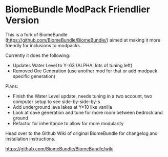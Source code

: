 # BiomeBundle ModPack Friendlier Version

This is a fork of BiomeBundle (https://github.com/BiomeBundle/BiomeBundle/) aimed at making it more
friendly for inclusions to modpacks.

Currently it does the following:
- Updates Water Level to Y=63 (ALPHA, lots of tuning left)
- Removed Ore Generation (use another mod for that or add modpack specific generation)

Plans:
- Finish the Water Level update, needs tuning in a two account, two computer setup to see side-by-side-by-s
- Add underground lava lakes at Y=10 like vanilla
- Look at cave generation and tune for more room between bedrock and ground
- Refactor for inheritance to allow for more modularity

Head over to the Github Wiki of original BiomeBundle for changelog and installation instructions.

https://github.com/BiomeBundle/BiomeBundle/wiki
